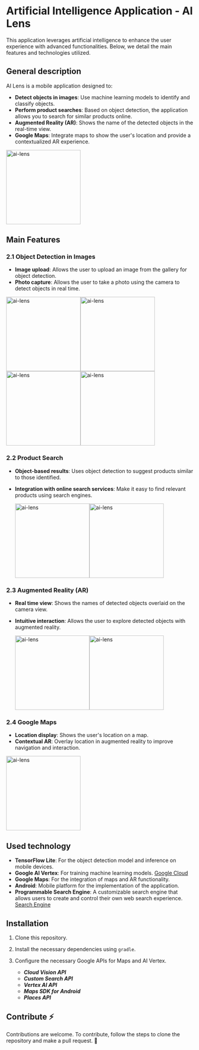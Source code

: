 # Artificial Intelligence Application - AI Lens

This application leverages artificial intelligence to enhance the user experience with advanced functionalities. Below, we detail the main features and technologies utilized.

## General description

AI Lens is a mobile application designed to:

- **Detect objects in images**: Use machine learning models to identify and classify objects.
- **Perform product searches**: Based on object detection, the application allows you to search for similar products online.
- **Augmented Reality (AR)**: Shows the name of the detected objects in the real-time view.
- **Google Maps**: Integrate maps to show the user's location and provide a contextualized AR experience.

 <img src="images/ai-lens.png" alt="ai-lens" width="200"/>

## Main Features

### 2.1 Object Detection in Images

- **Image upload**: Allows the user to upload an image from the gallery for object detection.
- **Photo capture**: Allows the user to take a photo using the camera to detect objects in real time.
  
<div style="display: flex;">
 <img src="images/galery.png" alt="ai-lens" width="200"/>
 <img src="images/galery2.png" alt="ai-lens" width="200"/>
</div>

<div style="display: flex;">
 <img src="images/picture.png" alt="ai-lens" width="200"/>
 <img src="images/picture2.png" alt="ai-lens" width="200"/>
</div>
  
### 2.2 Product Search

- **Object-based results**: Uses object detection to suggest products similar to those identified.
- **Integration with online search services**: Make it easy to find relevant products using search engines.
  
   <div style="display: flex;">
     <img src="images/galery3.png" alt="ai-lens" width="200"/>
     <img src="images/picture3.png" alt="ai-lens" width="200"/>
   </div>
   
### 2.3 Augmented Reality (AR)

- **Real time view**: Shows the names of detected objects overlaid on the camera view.
- **Intuitive interaction**: Allows the user to explore detected objects with augmented reality.

   <div style="display: flex;">
     <img src="images/ra.png" alt="ai-lens" width="200"/>
     <img src="images/ra2.png" alt="ai-lens" width="200"/>
   </div>
   
### 2.4 Google Maps

- **Location display**: Shows the user's location on a map.
- **Contextual AR**: Overlay location in augmented reality to improve navigation and interaction.

<img src="images/maps.png" alt="ai-lens" width="200"/>

## Used technology

- **TensorFlow Lite**: For the object detection model and inference on mobile devices.   
- **Google AI Vertex**: For training machine learning models.              [Google Cloud](https://console.cloud.google.com/vertex-ai?referrer=search&project=marine-balm-424004-g6)
- **Google Maps**: For the integration of maps and AR functionality.
- **Android**: Mobile platform for the implementation of the application.
- **Programmable Search Engine**: A customizable search engine that allows users to create and control their own web search experience.   [Search Engine](https://programmablesearchengine.google.com/)

## Installation

1. Clone this repository.
2. Install the necessary dependencies using `gradle`.
3. Configure the necessary Google APIs for Maps and AI Vertex.

    - ***Cloud Vision API***
    - ***Custom Search API***
    - ***Vertex AI API***
    - ***Maps SDK for Android***
    - ***Places API***

## Contribute ⚡

Contributions are welcome. To contribute, follow the steps to clone the repository and make a pull request. 🚀
